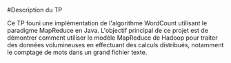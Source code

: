 #Description du TP

Ce TP founi une implémentation de l'algorithme WordCount utilisant le paradigme MapReduce en Java. L'objectif principal de ce projet est de démontrer comment utiliser le modèle MapReduce de Hadoop pour traiter des données volumineuses en effectuant des calculs distribués, notamment le comptage de mots dans un grand fichier texte.
